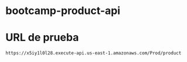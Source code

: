 # bootcamp-product-api

# URL de prueba
    https://x5iy1l0l28.execute-api.us-east-1.amazonaws.com/Prod/product